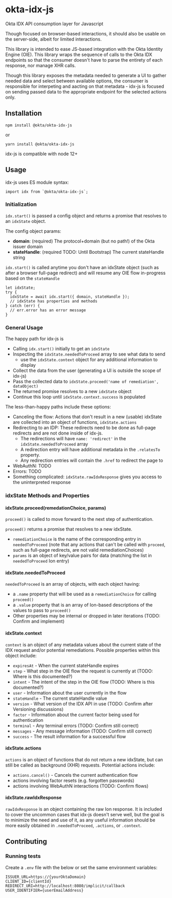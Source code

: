 # okta-idx-js
Okta IDX API consumption layer for Javascript

Though focused on browser-based interactions, it should also be usable on the server-side, albeit for limited interactions.

This library is intended to ease JS-based integration with the Okta Identity Engine (OIE).  This library wraps the sequence of calls to the Okta IDX endpoints so that the consumer doesn't have to parse the entirety of each response, nor manage XHR calls.

Though this library exposes the metadata needed to generate a UI to gather needed data and select between available options, the consumer is responsible for interpeting and aacting on that metadata - idx-js is focused on sending passed data to the appropriate endpoint for the selected actions only.

## Installation

```
npm install @okta/okta-idx-js
```
or
```
yarn install @okta/okta-idx-js
```

idx-js is compatible with node 12+

## Usage

idx-js uses ES module syntax:

```
import idx from `@okta/okta-idx-js`;
```

### Initialization

`idx.start()` is passed a config object and returns a promise that resolves to an `idxState` object.

The config object params:
- **domain**: (required) The protocol+domain (but no path!) of the Okta issuer domain
- **stateHandle**: (required TODO: Until Bootstrap) The current stateHandle string

`idx.start()` is called anytime you don't have an idxState object (such as after a browser full-page redirect) and will resume any OIE flow in-progress based on the `stateHandle`

```
let idxState;
try { 
  idxState = await idx.start({ domain, stateHandle });
  // idxState has properties and methods
} catch (err) { 
  // err.error has an error message
}
```

### General Usage

The happy path for idx-js is
- Calling `idx.start()` initially to get an `idxState`
- Inspecting the `idxState.neededToProceed` array to see what data to send
  - use the `idxState.context` object for any additional information to display
- Collect the data from the user (generating a UI is outside the scope of idx-js)
- Pass the collected data to `idxState.proceed('name of remediation', dataObject)`
- The returned promise resolves to a new `idxState` object
- Continue this loop until `idxState.context.success` is populated 

The less-than-happy paths include these options:
- Canceling the flow: Actions that don't result in a new (usable) idxState are collected into an object of functions, `idxState.actions`
- Redirecting to an IDP: These redirects need to be done as full-page redirects and are not done inside of idx-js.  
  - The redirections will have `name: 'redirect'` in the `idxState.neededToProceed` array
  - A redirection entry will have additional metadata in the `.relatesTo` property.
  - Any redirection entries will contain the `.href` to redirect the page to
- WebAuthN: TODO
- Errors: TODO
- Something complicated: `idxState.rawIdxResponse` gives you access to the uninterpreted response 

### idxState Methods and Properties

#### idxState.proceed(remedationChoice, params)

`proceed()` is called to move forward to the next step of authentication.

`proceed()` returns a promise that resolves to a new idxState.
- `remediationChoice` is the name of the corresponding entry in `neededToProceed` (note that any actions that can't be called with `proceed`, such as full-page redirects, are not valid remediationChoices)
- `params` is an object of key/value pairs for data (matching the list in `neededToProceed` Ion entry)

#### idxState.neededToProceed

`neededToProceed` is an array of objects, with each object having:
- a `.name` property that will be used as a `remediationChoice` for calling `proceed()`
- a `.value` property that is an array of Ion-based descriptions of the values to pass to `proceed()`
- Other properties may be internal or dropped in later iterations (TODO: Confirm and implement)

#### idxState.context

`context` is an object of any metadata values about the current state of the IDX request and/or potential remediations.  Possible properties within this object include:
- `expiresAt` - When the current stateHandle expires
- `step` - What step in the OIE flow the request is currently at (TODO: Where is this documented?)
- `intent` - The intent of the step in the OIE flow (TODO: Where is this documented?)
- `user` - Information about the user currently in the flow
- `stateHandle` - The current stateHandle value
- `version` - What version of the IDX API in use (TODO: Confirm after Versioning discussions)
- `factor` - Information about the current factor being used for authentication
- `terminal` - Any terminal errors (TODO: Confirm still correct)
- `messages` - Any message information (TODO: Confirm still correct)
- `success` - The result information for a successful flow

#### idxState.actions

`actions` is an object of functions that do not return a new idxState, but can still be called as background (XHR) requests.  Potential actions include:
- `actions.cancel()` - Cancels the current authentication flow
- actions involving factor resets (e.g. forgotten passwords)
- actions involving WebAuthN interactions (TODO: Confirm flows)

#### idxState.rawIdxResponse

`rawIdxResponse` is an object containing the raw Ion response.  It is included to cover the uncommon cases that idx-js doesn't serve well, but the goal is to minimize the need and use of it, as any useful information should be more easily obtained in `.neededToProceed`, `.actions`, or `.context`.

## Contributing

### Running tests

Create a `.env` file with the below or set the same environment variables: 
```
ISSUER_URL=https://{yourOktaDomain}
CLIENT_ID={clientId}
REDIRECT_URI=http://localhost:8080/implicit/callback
USER_IDENTIFIER={userEmailAddress}
```


